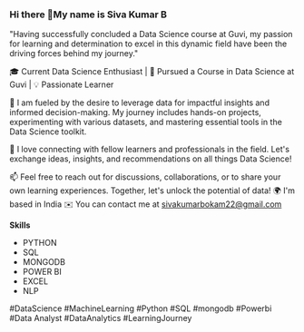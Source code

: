 ### Hi there 👋My name is Siva Kumar B
"Having successfully concluded a Data Science course at Guvi, my passion for learning and determination to excel in this dynamic field have been the driving forces behind my journey."

🎓 Current Data Science Enthusiast | 📘 Pursued a Course in Data Science at Guvi | 💡 Passionate Learner

🌱 I am fueled by the desire to leverage data for impactful insights and informed decision-making. My journey includes hands-on projects, experimenting with various datasets, and mastering essential tools in the Data Science toolkit.

💬 I love connecting with fellow learners and professionals in the field. Let's exchange ideas, insights, and recommendations on all things Data Science!

📫 Feel free to reach out for discussions, collaborations, or to share your own learning experiences. Together, let's unlock the potential of data! 🌍 I'm based in India ✉️ You can contact me at sivakumarbokam22@gmail.com

**Skills**
* PYTHON
* SQL
* MONGODB
* POWER BI
* EXCEL
* NLP



#DataScience #MachineLearning #Python #SQL #mongodb #Powerbi #Data Analyst #DataAnalytics #LearningJourney
